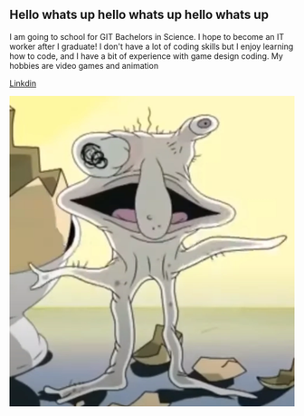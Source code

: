 ## Hello whats up hello whats up hello whats up

I am going to school for GIT Bachelors in Science. I hope to become an IT worker after I graduate!
I don't have a lot of coding skills but I enjoy learning how to code, and I have a bit of experience with game design coding.
My hobbies are video games and animation

[Linkdin](www.linkedin.com/in/min-gao-2a4445304)

![Hello Whats up](Homunculus.webp)
